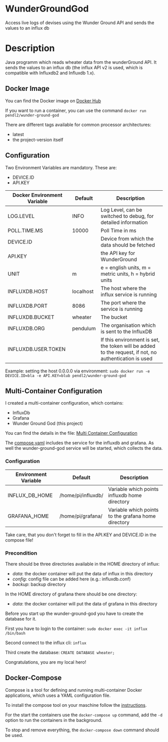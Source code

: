 # WunderGroundGod
Access live logs of devises using the Wunder Ground API and sends the values to an influx db

# Description

Java programm which reads wheater data from the wunderGround API. It sends the values to an influx db (the influx API v2 is used, which is compatible with Influxdb2 and Influxdb 1.x).

## Docker Image

You can find the Docker image on [Docker Hub](https://hub.docker.com/repository/docker/pendl2/wunder-ground-god)

If you want to run a container, you can use the command `docker run pendl2/wunder-ground-god`

There are different tags available for common processor architectures:
* latest
* the project-version itself

## Configuration

Two Environment Variables are mandatory. These are:
* DEVICE.ID
* API.KEY

Docker Environment Variable | Default | Description
------------ | ------------- | -------------
LOG.LEVEL | INFO | Log Level, can be switched to debug, for detailed information
POLL.TIME.MS | 10000 | Poll Time in ms
DEVICE.ID |  | Device from which the data should be fetched
API.KEY |  | the API key for WunderGround
UNIT | m |  e = english units, m = metric units, h = hybrid units
INFLUXDB.HOST | localhost | The host where the influx service is running
INFLUXDB.PORT | 8086 | The port where the service is running
INFLUXDB.BUCKET | wheater  | The bucket
INFLUXDB.ORG | pendulum | The organisation which is sent to the InfluxDB
INFLUXDB.USER.TOKEN | | If this environment is set, the token will be added to the request, if not, no authentication is used

Example:
setting the host 0.0.0.0 via environment: `sudo docker run -e DEVICE.ID=bla -e API.KEY=blub pendl2/wunder-ground-god`

## Multi-Container Configuration

I created a multi-container configuration, which contains:
* InfluxDb
* Grafana
* Wunder Ground God (this project)

You can find the details in the file: [Multi Container Configuration](compose.yaml)


The [compose.yaml](compose.yaml) includes the service for the influxdb and grafana. As well the wunder-ground-god service will be started, which collects the data.

### Configuration

Environment Variable | Default | Description
------------ | ------------- | -------------
INFLUX_DB_HOME | /home/pi/influxdb/ | Variable which points influxdb home directory
GRAFANA_HOME | /home/pi/grafana/ | Variable which points to the grafana home directory

Take care, that you don't forget to fill in the API.KEY and DEVICE.ID in the compose file!

### Precondition

There should be three directories available in the HOME directory of influx:
* *data*: the docker container will put the data of influx in this directory
* *config*: config file can be added here (e.g.: influxdb.conf)
* *backup*: backup directory

In the HOME directory of grafana there should be one directory:
* *data*: the docker container will put the data of grafana in this directory

Before you start up the wunder-ground-god you have to create the database for it.

First you have to login to the container:
`sudo docker exec -it influx /bin/bash`

Second connect to the influx cli:
`influx`

Third create the database:
`CREATE DATABASE wheater;`

Congratulations, you are my local hero!

## Docker-Compose

Compose is a tool for defining and running multi-container Docker applications, which uses a YAML configuration file.

To install the compose tool on your maschine follow the [instructions](https://docs.docker.com/compose/install/).

For the start the containers use the `docker-compose up` command, add the `-d` option to run the containers in the background.

To stop and remove everything, the `docker-compose down` command should be used.

